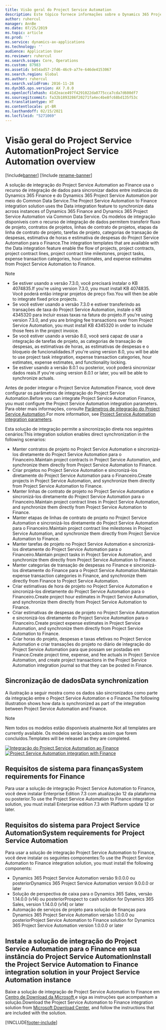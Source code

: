 ```yaml
---
title: Visão geral do Project Service Automation
description: Este tópico fornece informações sobre o Dynamics 365 Project Service Automation para a solução de integração do Dynamics 365 Finance.
author: ruhercul
manager: AnnBe
ms.date: 07/25/2019
ms.topic: article
ms.prod: ''
ms.service: dynamics-ax-applications
ms.technology: ''
audience: Application User
ms.reviewer: ruhercul
ms.search.scope: Core, Operations
ms.custom: 87983
ms.assetid: b454ad57-2fd6-46c9-a77e-646de4153067
ms.search.region: Global
ms.author: ruhercul
ms.search.validFrom: 2016-11-28
ms.dyn365.ops.version: AX 7.0.0
ms.openlocfilehash: 41d2eace497f4291022da0775cca7cda7d600df7
ms.sourcegitcommit: fa32b1893286f20271fa4ec4be8fc68bd135f53c
ms.translationtype: HT
ms.contentlocale: pt-BR
ms.lasthandoff: 02/15/2021
ms.locfileid: "5271069"
---
```

# <a name="project-service-automation-overview"></a><span data-ttu-id="c4590-103">Visão geral do Project Service Automation</span><span class="sxs-lookup"><span data-stu-id="c4590-103">Project Service Automation overview</span></span>

[!include[banner](../includes/banner.md)]
[!include [rename-banner](~/includes/cc-data-platform-banner.md)]

<span data-ttu-id="c4590-104">A solução de integração do Project Service Automation ao Finance usa o recurso de integração de dados para sincronizar dados entre instâncias do Dynamics 365 Finance e do Dynamics 365 Project Service Automation por meio do Common Data Service.</span><span class="sxs-lookup"><span data-stu-id="c4590-104">The Project Service Automation to Finance integration solution uses the Data integration feature to synchronize data across instances of Dynamics 365 Finance and Dynamics 365 Project Service Automation via Common Data Service.</span></span> <span data-ttu-id="c4590-105">Os modelos de integração disponíveis com o recurso de integração de dados permitem transferir fluxo de projeto, contratos de projetos, linhas de contrato de projetos, etapas da linha de contrato de projeto, tarefas de projeto, categorias de transação de despesas, estimativa de horas e estimativa de despesas do Project Service Automation para o Finance.</span><span class="sxs-lookup"><span data-stu-id="c4590-105">The integration templates that are available with the Data integration feature enable the flow of projects, project contracts, project contract lines, project contract line milestones, project tasks, expense transaction categories, hour estimates, and expense estimates from Project Service Automation to Finance.</span></span>

> [!NOTE]
> - <span data-ttu-id="c4590-106">Se estiver usando a versão 7.3.0, você precisará instalar o KB 4074835.</span><span class="sxs-lookup"><span data-stu-id="c4590-106">If you're using version 7.3.0, you must install KB 4074835.</span></span> <span data-ttu-id="c4590-107">Você poderá então integrar projetos de preço fixo.</span><span class="sxs-lookup"><span data-stu-id="c4590-107">You will then be able to integrate fixed price projects.</span></span>
> - <span data-ttu-id="c4590-108">Se você estiver usando a versão 7.3.0 e estiver transferindo as transações de taxa do Project Service Automation, instale o KB 4345320 para incluir essas taxas na fatura do projeto.</span><span class="sxs-lookup"><span data-stu-id="c4590-108">If you're using version 7.3.0, and you are bringing fee transactions over from Project Service Automation, you must install KB 4345320 in order to include those fees in the project invoice.</span></span>
> - <span data-ttu-id="c4590-109">Se você estiver usando a versão 8.0, você será capaz de usar a integração de tarefas de projeto, as categorias de transação de despesas, as estimativas de horas, as estimativas de despesas e o bloqueio de funcionalidades.</span><span class="sxs-lookup"><span data-stu-id="c4590-109">If you're using version 8.0, you will be able to use project task integration, expense transaction categories, hour estimates, expense estimates, and functionality locking.</span></span>
> - <span data-ttu-id="c4590-110">Se estiver usando a versão 8.0.1 ou posterior, você poderá sincronizar dados reais.</span><span class="sxs-lookup"><span data-stu-id="c4590-110">If you're using version 8.0.1 or later, you will be able to synchronize actuals.</span></span>

<span data-ttu-id="c4590-111">Antes de poder integrar o Project Service Automation Finance, você deve configurar os parâmetros de integração do Project Service Automation.</span><span class="sxs-lookup"><span data-stu-id="c4590-111">Before you can integrate Project Service Automation Finance, you must configure the Project Service Automation integration parameters.</span></span> <span data-ttu-id="c4590-112">Para obter mais informações, consulte [Parâmetros de integração do Project Service Automation](PSA-parameters.md).</span><span class="sxs-lookup"><span data-stu-id="c4590-112">For more information, see [Project Service Automation integration parameters](PSA-parameters.md).</span></span>

<span data-ttu-id="c4590-113">Esta solução de integração permite a sincronização direta nos seguintes cenários:</span><span class="sxs-lookup"><span data-stu-id="c4590-113">This integration solution enables direct synchronization in the following scenarios:</span></span>

- <span data-ttu-id="c4590-114">Manter contratos de projeto no Project Service Automation e sincronizá-los diretamente do Project Service Automation para o Financeiro.</span><span class="sxs-lookup"><span data-stu-id="c4590-114">Maintain project contracts in Project Service Automation, and synchronize them directly from Project Service Automation to Finance.</span></span>
- <span data-ttu-id="c4590-115">Criar projetos no Project Service Automation e sincronizá-los diretamente do Project Service Automation para o Financeiro.</span><span class="sxs-lookup"><span data-stu-id="c4590-115">Create projects in Project Service Automation, and synchronize them directly from Project Service Automation to Finance.</span></span>
- <span data-ttu-id="c4590-116">Manter linhas de contrato de projeto no Project Service Automation e sincronizá-los diretamente do Project Service Automation para o Financeiro.</span><span class="sxs-lookup"><span data-stu-id="c4590-116">Maintain project contract lines in Project Service Automation, and synchronize them directly from Project Service Automation to Finance.</span></span>
- <span data-ttu-id="c4590-117">Manter etapas de linhas de contrato de projeto no Project Service Automation e sincronizá-los diretamente do Project Service Automation para o Financeiro.</span><span class="sxs-lookup"><span data-stu-id="c4590-117">Maintain project contract line milestones in Project Service Automation, and synchronize them directly from Project Service Automation to Finance.</span></span>
- <span data-ttu-id="c4590-118">Manter tarefas de projeto no Project Service Automation e sincronizá-los diretamente do Project Service Automation para o Financeiro.</span><span class="sxs-lookup"><span data-stu-id="c4590-118">Maintain project tasks in Project Service Automation, and synchronize them directly from Project Service Automation to Finance.</span></span>
- <span data-ttu-id="c4590-119">Manter categorias de transação de despesas no Finance e sincronizá-los diretamente do Finance para o Project Service Automation.</span><span class="sxs-lookup"><span data-stu-id="c4590-119">Maintain expense transaction categories in Finance, and synchronize them directly from Finance to Project Service Automation.</span></span>
- <span data-ttu-id="c4590-120">Criar estimativas de hora de projeto no Project Service Automation e sincronizá-los diretamente do Project Service Automation para o Financeiro.</span><span class="sxs-lookup"><span data-stu-id="c4590-120">Create project hour estimates in Project Service Automation, and synchronize them directly from Project Service Automation to Finance.</span></span>
- <span data-ttu-id="c4590-121">Criar estimativas de despesas de projeto no Project Service Automation e sincronizá-los diretamente do Project Service Automation para o Financeiro.</span><span class="sxs-lookup"><span data-stu-id="c4590-121">Create project expense estimates in Project Service Automation, and synchronize them directly from Project Service Automation to Finance.</span></span>
- <span data-ttu-id="c4590-122">Criar horas do projeto, despesas e taxas efetivas no Project Service Automation e criar transações do projeto no diário de integração do Project Service Automation para que possam ser postadas em Finance.</span><span class="sxs-lookup"><span data-stu-id="c4590-122">Create project time, expense, and fee actuals in Project Service Automation, and create project transactions in the Project Service Automation integration journal so that they can be posted in Finance.</span></span>

## <a name="data-synchronization"></a><span data-ttu-id="c4590-123">Sincronização de dados</span><span class="sxs-lookup"><span data-stu-id="c4590-123">Data synchronization</span></span>

<span data-ttu-id="c4590-124">A ilustração a seguir mostra como os dados são sincronizados como parte da integração entre o Project Service Automation e o Finance.</span><span class="sxs-lookup"><span data-stu-id="c4590-124">The following illustration shows how data is synchronized as part of the integration between Project Service Automation and Finance.</span></span>

> [!NOTE]
> <span data-ttu-id="c4590-125">Nem todos os modelos estão disponíveis atualmente.</span><span class="sxs-lookup"><span data-stu-id="c4590-125">Not all templates are currently available.</span></span> <span data-ttu-id="c4590-126">Os modelos serão lançados assim que forem concluídos.</span><span class="sxs-lookup"><span data-stu-id="c4590-126">Templates will be released as they are completed.</span></span>

<span data-ttu-id="c4590-127">[![Integração do Project Service Automation ao Finance](./media/PSA-integration.png)](./media/PSA-integration.png)</span><span class="sxs-lookup"><span data-stu-id="c4590-127">[![Project Service Automation integration with Finance](./media/PSA-integration.png)](./media/PSA-integration.png)</span></span>

## <a name="system-requirements-for-finance"></a><span data-ttu-id="c4590-128">Requisitos de sistema para finanças</span><span class="sxs-lookup"><span data-stu-id="c4590-128">System requirements for Finance</span></span>

<span data-ttu-id="c4590-129">Para usar a solução de integração Project Service Automation to Finance, você deve instalar Enterprise Edition 7.3 com atualização 12 da plataforma ou posterior.</span><span class="sxs-lookup"><span data-stu-id="c4590-129">To use the Project Service Automation to Finance integration solution, you must install Enterprise edition 7.3 with Platform update 12 or later.</span></span>

## <a name="system-requirements-for-project-service-automation"></a><span data-ttu-id="c4590-130">Requisitos do sistema para Project Service Automation</span><span class="sxs-lookup"><span data-stu-id="c4590-130">System requirements for Project Service Automation</span></span>

<span data-ttu-id="c4590-131">Para usar a solução de integração Project Service Automation to Finance, você deve instalar os seguintes componentes:</span><span class="sxs-lookup"><span data-stu-id="c4590-131">To use the Project Service Automation to Finance integration solution, you must install the following components:</span></span>

- <span data-ttu-id="c4590-132">Dynamics 365 Project Service Automation versão 9.0.0.0 ou posterior</span><span class="sxs-lookup"><span data-stu-id="c4590-132">Dynamics 365 Project Service Automation version 9.0.0.0 or later</span></span>
- <span data-ttu-id="c4590-133">Solução de perspectiva de caixa para o Dynamics 365 Sales, versão 1.14.0.0 (v14) ou posterior</span><span class="sxs-lookup"><span data-stu-id="c4590-133">Prospect to cash solution for Dynamics 365 Sales, version 1.14.0.0 (v14) or later</span></span>
- <span data-ttu-id="c4590-134">Automação de serviços de projeto para solução de finanças para Dynamics 365 Project Service Automation versão 1.0.0.0 ou posterior</span><span class="sxs-lookup"><span data-stu-id="c4590-134">Project Service Automation to Finance solution for Dynamics 365 Project Service Automation version 1.0.0.0 or later</span></span>

## <a name="install-the-project-service-automation-to-finance-integration-solution-in-your-project-service-automation-instance"></a><span data-ttu-id="c4590-135">Instale a solução de integração do Project Service Automation para o Finance em sua instância do Project Service Automation</span><span class="sxs-lookup"><span data-stu-id="c4590-135">Install the Project Service Automation to Finance integration solution in your Project Service Automation instance</span></span>

<span data-ttu-id="c4590-136">Baixe a solução de integração de Project Service Automation to Finance em [Centro de Download da Microsoft ](https://www.microsoft.com/download/details.aspx?id=57016) e siga as instruções que acompanham a solução.</span><span class="sxs-lookup"><span data-stu-id="c4590-136">Download the Project Service Automation to Finance integration solution from [Microsoft Download Center](https://www.microsoft.com/download/details.aspx?id=57016), and follow the instructions that are included with the solution.</span></span>


[!INCLUDE[footer-include](../includes/footer-banner.md)]